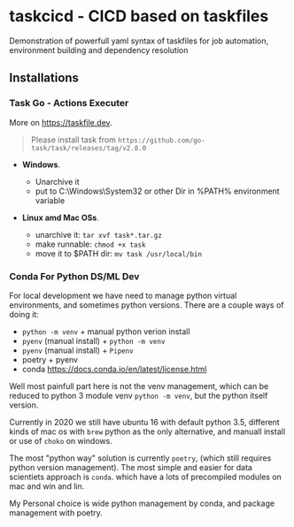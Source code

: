 # taskcicd - CICD based on taskfiles

Demonstration of powerfull yaml syntax of taskfiles
for job automation, environment building
and dependency resolution

## Installations 

### Task Go - Actions Executer

More on https://taskfile.dev.

> Please install task from 
> `https://github.com/go-task/task/releases/tag/v2.8.0`

- **Windows**. 
    - Unarchive it 
    - put to C:\Windows\System32 or other Dir in %PATH% environment variable

- **Linux amd Mac OSs**. 
    - unarchive it: `tar xvf task*.tar.gz`
    - make runnable: `chmod +x task`
    - move it to $PATH dir: `mv task /usr/local/bin`

### Conda For Python DS/ML Dev

For local development we have need to manage python virtual environments,
and sometimes python versions. 
There are a couple ways of doing it:

- `python -m venv` + manual python verion install
- `pyenv` (manual install) + `python -m venv`
- `pyenv` (manual install) + `Pipenv`
- poetry + pyenv
- conda https://docs.conda.io/en/latest/license.html

Well most painfull part here is not the venv management,
which can be reduced to python 3 module venv `python -m venv`,
but the python itself version.

Currently in 2020 we still have ubuntu 16 with default python 3.5,
different kinds of mac os with `brew` python as the only alternative,
and manuall install or use of `choko` on windows.

The most "python way" solution is currently `poetry`,
(which still requires python version management).
The most simple and easier for data scientiets 
approach is `conda`. which have a lots of precompiled modules 
on mac and win and lin.

My Personal choice is wide python management by conda,
and package management with poetry.





